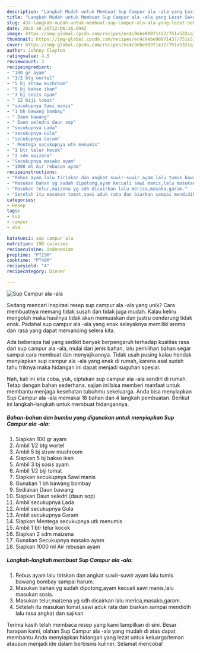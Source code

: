 ```yaml
---
description: "Langkah Mudah untuk Membuat Sup Campur ala -ala yang Lezat Sekali"
title: "Langkah Mudah untuk Membuat Sup Campur ala -ala yang Lezat Sekali"
slug: 437-langkah-mudah-untuk-membuat-sup-campur-ala-ala-yang-lezat-sekali
date: 2020-10-20T22:06:26.894Z
image: https://img-global.cpcdn.com/recipes/ec4c9ebe98971437/751x532cq70/sup-campur-ala-ala-foto-resep-utama.jpg
thumbnail: https://img-global.cpcdn.com/recipes/ec4c9ebe98971437/751x532cq70/sup-campur-ala-ala-foto-resep-utama.jpg
cover: https://img-global.cpcdn.com/recipes/ec4c9ebe98971437/751x532cq70/sup-campur-ala-ala-foto-resep-utama.jpg
author: Johnny Clayton
ratingvalue: 4.5
reviewcount: 3
recipeingredient:
- "100 gr ayam"
- "1/2 btg wortel"
- "5 bj straw mushroom"
- "5 bj bakso ikan"
- "3 bj sosis ayam"
- " 12 biji tomat"
- "secukupnya Sawi manis"
- "1 bh bawang bombay"
- " Daun bawang"
- " Daun seledri daun sop"
- "secukupnya Lada"
- "secukupnya Gula"
- "secukupnya Garam"
- " Mentega secukupnya utk menumis"
- "1 btr telur kocok"
- "2 sdm maizena"
- "Secukupnya masako ayam"
- "1000 ml Air rebusan ayam"
recipeinstructions:
- "Rebus ayam lalu tiriskan dan angkat suwir-suwir ayam lalu tumis bawang bombay sampai harum."
- "Masukan bahan yg sudah dipotong,ayam kecuali sawi manis,lalu masukan sosis."
- "Masukan telur,maizena yg sdh dicairkan lalu merica,masako,garam."
- "Setelah itu masukan tomat,sawi aduk rata dan biarkan sampai mendidih lalu rasa angkat dan sajikan"
categories:
- Resep
tags:
- sup
- campur
- ala

katakunci: sup campur ala 
nutrition: 198 calories
recipecuisine: Indonesian
preptime: "PT29M"
cooktime: "PT48M"
recipeyield: "4"
recipecategory: Dinner

---
```



![Sup Campur ala -ala](https://img-global.cpcdn.com/recipes/ec4c9ebe98971437/751x532cq70/sup-campur-ala-ala-foto-resep-utama.jpg)

Sedang mencari inspirasi resep sup campur ala -ala yang unik? Cara membuatnya memang tidak susah dan tidak juga mudah. Kalau keliru mengolah maka hasilnya tidak akan memuaskan dan justru cenderung tidak enak. Padahal sup campur ala -ala yang enak selayaknya memiliki aroma dan rasa yang dapat memancing selera kita.



Ada beberapa hal yang sedikit banyak berpengaruh terhadap kualitas rasa dari sup campur ala -ala, mulai dari jenis bahan, lalu pemilihan bahan segar sampai cara membuat dan menyajikannya. Tidak usah pusing kalau hendak menyiapkan sup campur ala -ala yang enak di rumah, karena asal sudah tahu triknya maka hidangan ini dapat menjadi suguhan spesial.


Nah, kali ini kita coba, yuk, ciptakan sup campur ala -ala sendiri di rumah. Tetap dengan bahan sederhana, sajian ini bisa memberi manfaat untuk membantu menjaga kesehatan tubuhmu sekeluarga. Anda bisa menyiapkan Sup Campur ala -ala memakai 18 bahan dan 4 langkah pembuatan. Berikut ini langkah-langkah untuk membuat hidangannya.

<!--inarticleads1-->

##### Bahan-bahan dan bumbu yang digunakan untuk menyiapkan Sup Campur ala -ala:

1. Siapkan 100 gr ayam
1. Ambil 1/2 btg wortel
1. Ambil 5 bj straw mushroom
1. Siapkan 5 bj bakso ikan
1. Ambil 3 bj sosis ayam
1. Ambil  1/2 biji tomat
1. Siapkan secukupnya Sawi manis
1. Gunakan 1 bh bawang bombay
1. Sediakan  Daun bawang
1. Siapkan  Daun seledri (daun sop)
1. Ambil secukupnya Lada
1. Ambil secukupnya Gula
1. Ambil secukupnya Garam
1. Siapkan  Mentega secukupnya utk menumis
1. Ambil 1 btr telur kocok
1. Siapkan 2 sdm maizena
1. Gunakan Secukupnya masako ayam
1. Siapkan 1000 ml Air rebusan ayam




<!--inarticleads2-->

##### Langkah-langkah membuat Sup Campur ala -ala:

1. Rebus ayam lalu tiriskan dan angkat suwir-suwir ayam lalu tumis bawang bombay sampai harum.
1. Masukan bahan yg sudah dipotong,ayam kecuali sawi manis,lalu masukan sosis.
1. Masukan telur,maizena yg sdh dicairkan lalu merica,masako,garam.
1. Setelah itu masukan tomat,sawi aduk rata dan biarkan sampai mendidih lalu rasa angkat dan sajikan




Terima kasih telah membaca resep yang kami tampilkan di sini. Besar harapan kami, olahan Sup Campur ala -ala yang mudah di atas dapat membantu Anda menyiapkan hidangan yang lezat untuk keluarga/teman ataupun menjadi ide dalam berbisnis kuliner. Selamat mencoba!
